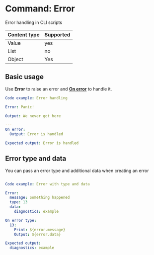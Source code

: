 # Command: Error

Error handling in CLI scripts

| Content type | Supported |
|--------------|-----------|
| Value        | yes       |
| List         | no        |
| Object       | Yes       |

## Basic usage

Use **Error** to raise an error and **[On error](On%20error.md)** to handle it.

```yaml instacli
Code example: Error handling

Error: Panic!

Output: We never got here

---
On error:
  Output: Error is handled

Expected output: Error is handled
```

## Error type and data

You can pass an error type and additional data when creating an error

```yaml instacli

Code example: Error with type and data

Error:
  message: Something happened
  type: 13
  data:
    diagnostics: example

On error type:
  13:
    Print: ${error.message}
    Output: ${error.data}

Expected output:
  diagnostics: example
```

```